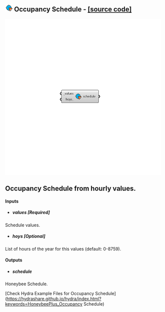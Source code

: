 ## ![](../../images/icons/Occupancy_Schedule.png) Occupancy Schedule - [[source code]](https://github.com/ladybug-tools/honeybee-grasshopper/tree/master/plugin/grasshopper/src/HoneybeePlus_Occupancy%20Schedule.py)

![](../../images/components/Occupancy_Schedule.png)

Occupancy Schedule from hourly values.
 -

#### Inputs
* ##### values [Required]
Schedule values.
* ##### hoys [Optional]
List of hours of the year for this values (default: 0-8759).

#### Outputs
* ##### schedule
Honeybee Schedule.


[Check Hydra Example Files for Occupancy Schedule](https://hydrashare.github.io/hydra/index.html?keywords=HoneybeePlus_Occupancy Schedule)